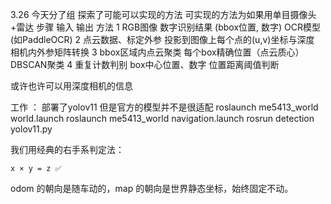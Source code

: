 3.26 今天分了组 探索了可能可以实现的方法
可实现的方法为如果用单目摄像头+雷达 
步骤	输入	输出	方法
1	RGB图像	数字识别结果 (bbox位置, 数字)	OCR模型 (如PaddleOCR)
2	点云数据、标定外参	投影到图像上每个点的(u,v)坐标与深度	相机内外参矩阵转换
3	bbox区域内点云聚类	每个box精确位置（点云质心）	DBSCAN聚类
4	重复计数判别	box中心位置、数字	位置距离阈值判断

或许也许可以用深度相机的信息

工作 ： 部署了yolov11 但是官方的模型并不是很适配
roslaunch me5413_world world.launch
roslaunch me5413_world navigation.launch
rosrun detection yolov11.py 


我们用经典的右手系判定法：

    x × y = z ✅

odom 的朝向是随车动的，map 的朝向是世界静态坐标，始终固定不动。